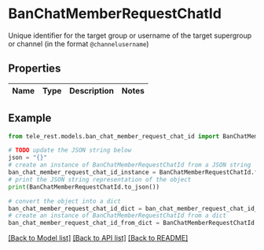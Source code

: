 # BanChatMemberRequestChatId

Unique identifier for the target group or username of the target supergroup or channel (in the format `@channelusername`)

## Properties

Name | Type | Description | Notes
------------ | ------------- | ------------- | -------------

## Example

```python
from tele_rest.models.ban_chat_member_request_chat_id import BanChatMemberRequestChatId

# TODO update the JSON string below
json = "{}"
# create an instance of BanChatMemberRequestChatId from a JSON string
ban_chat_member_request_chat_id_instance = BanChatMemberRequestChatId.from_json(json)
# print the JSON string representation of the object
print(BanChatMemberRequestChatId.to_json())

# convert the object into a dict
ban_chat_member_request_chat_id_dict = ban_chat_member_request_chat_id_instance.to_dict()
# create an instance of BanChatMemberRequestChatId from a dict
ban_chat_member_request_chat_id_from_dict = BanChatMemberRequestChatId.from_dict(ban_chat_member_request_chat_id_dict)
```
[[Back to Model list]](../README.md#documentation-for-models) [[Back to API list]](../README.md#documentation-for-api-endpoints) [[Back to README]](../README.md)


